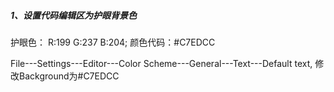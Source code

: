 ##### 1、设置代码编辑区为护眼背景色

护眼色： R:199 G:237 B:204;        颜色代码：#C7EDCC

File---Settings---Editor---Color Scheme---General---Text---Default text, 修改Background为#C7EDCC



